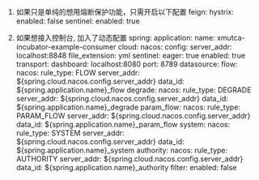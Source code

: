 1. 如果只是单纯的想用熔断保护功能，只需开启以下配置
feign:
  hystrix:
    enabled: false
  sentinel:
    enabled: true
    
2. 如果想接入控制台, 加入了动态配置
spring:
  application:
    name: xmutca-incubator-example-consumer
  cloud:
    nacos:
      config:
        server_addr: localhost:8848
        file_extension: yml
    sentinel:
      eager: true
      enabled: true
      transport:
        dashboard: localhost:8080
        port: 8789
      datasource:
        flow:
          nacos:
            rule_type: FLOW
            server_addr: ${spring.cloud.nacos.config.server_addr}
            data_id: ${spring.application.name}_flow
        degrade:
          nacos:
            rule_type: DEGRADE
            server_addr: ${spring.cloud.nacos.config.server_addr}
            data_id: ${spring.application.name}_degrade
        param_flow:
          nacos:
            rule_type: PARAM_FLOW
            server_addr: ${spring.cloud.nacos.config.server_addr}
            data_id: ${spring.application.name}_param_flow
        system:
          nacos:
            rule_type: SYSTEM
            server_addr: ${spring.cloud.nacos.config.server_addr}
            data_id: ${spring.application.name}_system
        authority:
          nacos:
            rule_type: AUTHORITY
            server_addr: ${spring.cloud.nacos.config.server_addr}
            data_id: ${spring.application.name}_authority
      filter:
        enabled: false